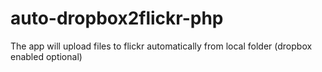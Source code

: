 auto-dropbox2flickr-php
=======================

The app will upload files to flickr automatically from local folder (dropbox enabled optional)